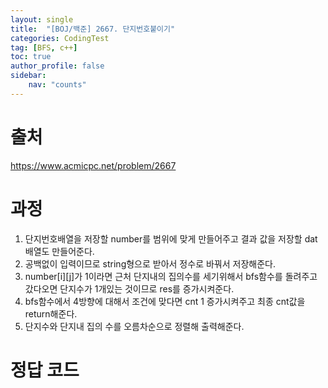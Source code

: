 ```yaml
---
layout: single
title:  "[BOJ/백준] 2667. 단지번호붙이기"
categories: CodingTest
tag: [BFS, c++]
toc: true
author_profile: false
sidebar:
    nav: "counts"
---
```


# 출처
<https://www.acmicpc.net/problem/2667>



  
  
# 과정
1. 단지번호배열을 저장할 number를 범위에 맞게 만들어주고 결과 값을 저장할 dat배열도 만들어준다.
2. 공백없이 입력이므로 string형으로 받아서 정수로 바꿔서 저장해준다.
3. number[i][j]가 1이라면 근처 단지내의 집의수를 세기위해서 bfs함수를 돌려주고 갔다오면 단지수가 1개있는 것이므로 res를 증가시켜준다.
4. bfs함수에서 4방향에 대해서 조건에 맞다면 cnt 1 증가시켜주고 최종 cnt값을 return해준다.
5. 단지수와 단지내 집의 수를 오름차순으로 정렬해 출력해준다.




# 정답 코드
<script src="https://gist.github.com/kghees/487ae311f0e574471ae9d7397810f9a2.js"></script>




